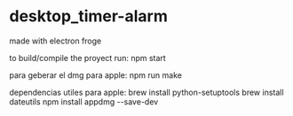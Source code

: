 # desktop_timer-alarm
made with electron froge


to build/compile the proyect run:
npm start

para geberar el dmg para apple:
npm run make

dependencias utiles para apple:
brew install python-setuptools
brew install dateutils 
npm install appdmg --save-dev
